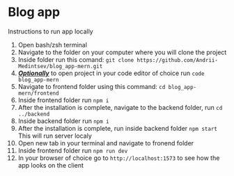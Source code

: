 # Blog app
Instructions to run app locally
1. Open bash/zsh terminal
2. Navigate to the folder on your computer where you will clone the project
3. Inside folder run this comand: `git clone https://github.com/Andrii-Medintsev/blog_app-mern.git`
4. <u>***Optionally***</u> to open project in your code editor of choice run `code blog_app-mern`
5. Navigate to frontend folder using this command: `cd blog_app-mern/frontend`
6. Inside frontend folder run `npm i`
7. After the installation is complete, navigate to the backend folder, run `cd ../backend`
8. Inside backend folder run `npm i`
9. After the installation is complete, run inside backend folder `npm start` This will run server localy
10. Open new tab in your terminal and navigate to fronend folder
11. Inside frontend folder run `npm run dev`
12. In your browser of choice go to `http://localhost:1573` to see how the app looks on the client
